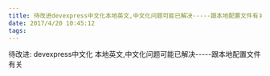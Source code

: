 ```yaml
---
title: 待改进devexpress中文化本地英文,中文化问题可能已解决-----跟本地配置文件有关
date: 2017/4/20 10:45:12
tags:
---
```



待改进: devexpress中文化 本地英文,中文化问题可能已解决-----跟本地配置文件有关
